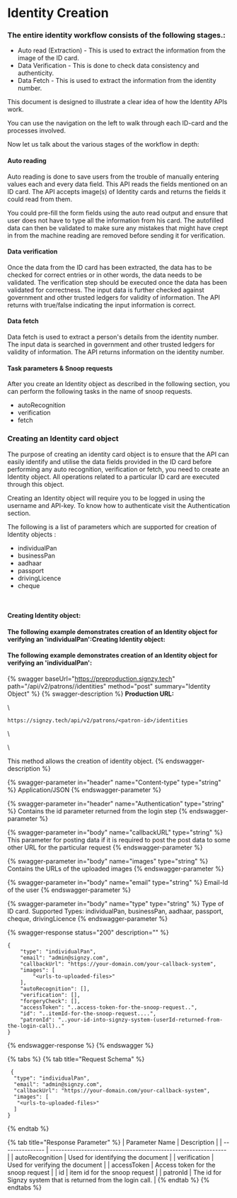 # Identity Creation

### The entire identity workflow consists of the following stages.: <a href="#the-entire-identity-workflow-consists-of-the-following-stages" id="the-entire-identity-workflow-consists-of-the-following-stages"></a>

* Auto read (Extraction) - This is used to extract the information from the image of the ID card.
* Data Verification - This is done to check data consistency and authenticity.
* Data Fetch - This is used to extract the information from the identity number.

This document is designed to illustrate a clear idea of how the Identity APIs work.

You can use the navigation on the left to walk through each ID-card and the processes involved.

&#x20;Now let us talk about the various stages of the workflow in depth:

#### Auto reading  <a href="#auto-reading" id="auto-reading"></a>

Auto reading is done to save users from the trouble of manually entering values each and every data field. This API reads the fields mentioned on an ID card. The API accepts image(s) of Identity cards and returns the fields it could read from them.

You could pre-fill the form fields using the auto read output and ensure that user does not have to type all the information from his card. The autofilled data can then be validated to make sure any mistakes that might have crept in from the machine reading are removed before sending it for verification.

#### Data verification  <a href="#data-verification" id="data-verification"></a>

Once the data from the ID card has been extracted, the data has to be checked for correct entries or in other words, the data needs to be validated. The verification step should be executed once the data has been validated for correctness. The input data is further checked against government and other trusted ledgers for validity of information. The API returns with true/false indicating the input information is correct.

#### Data fetch  <a href="#data-fetch" id="data-fetch"></a>

Data fetch is used to extract a person's details from the identity number. The input data is searched in government and other trusted ledgers for validity of information. The API returns information on the identity number.

#### Task parameters & Snoop requests <a href="#task-parameters-and-snoop-requests" id="task-parameters-and-snoop-requests"></a>

After you create an Identity object as described in the following section, you can perform the following tasks in the name of snoop requests.

* autoRecognition
* verification
* fetch

### Creating an Identity card object  <a href="#creating-an-identity-card-object" id="creating-an-identity-card-object"></a>

The purpose of creating an identity card object is to ensure that the API can easily identify and utilise the data fields provided in the ID card before performing any auto recognition, verification or fetch, you need to create an Identity object. All operations related to a particular ID card are executed through this object.

&#x20;Creating an Identity object will require you to be logged in using the username and API-key. To know how to authenticate visit the Authentication section.

&#x20;The following is a list of parameters which are supported for creation of Identity objects :

* individualPan
* businessPan
* aadhaar
* passport
* drivingLicence
* cheque

​

#### Creating Identity object:  <a href="#creating-identity-object" id="creating-identity-object"></a>

#### The following example demonstrates creation of an Identity object for verifying an 'individualPan':Creating Identity object:&#xD; <a href="#the-following-example-demonstrates-creation-of-an-identity-object-for-verifying-an-individualpan" id="the-following-example-demonstrates-creation-of-an-identity-object-for-verifying-an-individualpan"></a>

#### The following example demonstrates creation of an Identity object for verifying an 'individualPan':

{% swagger baseUrl="https://preproduction.signzy.tech" path="/api/v2/patrons/<patron-id>/identities" method="post" summary="Identity Object" %}
{% swagger-description %}
**Production URL:**

\




`https://signzy.tech/api/v2/patrons/<patron-id>/identities`

\




\


This method allows the creation of identity object.
{% endswagger-description %}

{% swagger-parameter in="header" name="Content-type" type="string" %}
Application/JSON
{% endswagger-parameter %}

{% swagger-parameter in="header" name="Authentication" type="string" %}
Contains the id parameter returned from the login step
{% endswagger-parameter %}

{% swagger-parameter in="body" name="callbackURL" type="string" %}
This parameter for posting data if it is required to post the post data to some other URL for the particular request
{% endswagger-parameter %}

{% swagger-parameter in="body" name="images" type="string" %}
Contains the URLs of the uploaded images
{% endswagger-parameter %}

{% swagger-parameter in="body" name="email" type="string" %}
Email-Id of the user
{% endswagger-parameter %}

{% swagger-parameter in="body" name="type" type="string" %}
Type of ID card. Supported Types: individualPan, businessPan, aadhaar, passport, cheque, drivingLicence
{% endswagger-parameter %}

{% swagger-response status="200" description="" %}
```
{
	"type": "individualPan",
	"email": "admin@signzy.com",
	"callbackUrl": "https://your-domain.com/your-callback-system",
	"images": [
		"<urls-to-uploaded-files>"
	],
	"autoRecognition": [],
	"verification": [],
	"forgeryCheck": [],
	"accessToken": "..access-token-for-the-snoop-request..",
	"id": "..itemId-for-the-snoop-request....",
	"patronId": "..your-id-into-signzy-system-(userId-returned-from-the-login-call).."
}
```
{% endswagger-response %}
{% endswagger %}

{% tabs %}
{% tab title="Request Schema" %}
```
 {
  "type": "individualPan",
  "email": "admin@signzy.com",
  "callbackUrl": "https://your-domain.com/your-callback-system",
  "images": [
   "<urls-to-uploaded-files>"
  ]
}
```
{% endtab %}

{% tab title="Response Parameter" %}
| Parameter Name  | Description                                                    |
| --------------- | -------------------------------------------------------------- |
| autoRecognition | Used for identifying the document                              |
| verification    | Used for verifying the document                                |
| accessToken     | Access token for the snoop request                             |
| id              | item id for the snoop request                                  |
| patronId        | The id for Signzy system that is returned from the login call. |
{% endtab %}
{% endtabs %}



### &#x20; <a href="#identity-object" id="identity-object"></a>
